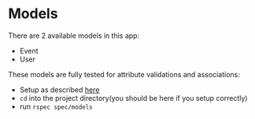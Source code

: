 # Models
There are 2 available models in this app:
* Event
* User

These models are fully tested for attribute validations and associations:
* Setup as described [here](../Readme.md)
* `cd` into the project directory(you should be here if you setup correctly)
* run `rspec spec/models`
